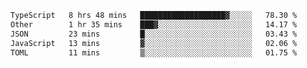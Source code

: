 <!--START_SECTION:waka-->

```txt
TypeScript   8 hrs 48 mins   ███████████████████▓░░░░░   78.30 %
Other        1 hr 35 mins    ███▓░░░░░░░░░░░░░░░░░░░░░   14.17 %
JSON         23 mins         █░░░░░░░░░░░░░░░░░░░░░░░░   03.43 %
JavaScript   13 mins         ▓░░░░░░░░░░░░░░░░░░░░░░░░   02.06 %
TOML         11 mins         ▒░░░░░░░░░░░░░░░░░░░░░░░░   01.75 %
```

<!--END_SECTION:waka-->